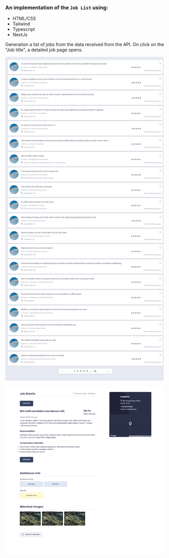 ###  An implementation of the `Job List` using:
- HTML/CSS
- Tailwind
- Typescript
- NextJs


Generation a list of jobs from the data received from the API.
On click on the "Job title", a detailed job page opens.


![Alt-текст](./assets/images/jobList.png)

![Alt-текст](./assets/images/jobDetails.png)